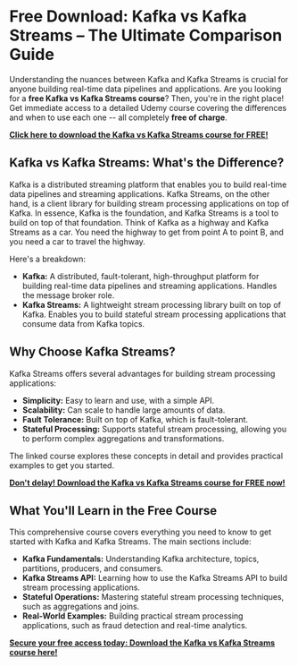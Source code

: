 # Free Download: Kafka vs Kafka Streams – The Ultimate Comparison Guide

Understanding the nuances between Kafka and Kafka Streams is crucial for anyone building real-time data pipelines and applications. Are you looking for a **free Kafka vs Kafka Streams course**? Then, you're in the right place! Get immediate access to a detailed Udemy course covering the differences and when to use each one -- all completely **free of charge**.

[**Click here to download the Kafka vs Kafka Streams course for FREE!**](https://udemywork.com/kafka-vs-kafka-streams)

## Kafka vs Kafka Streams: What's the Difference?

Kafka is a distributed streaming platform that enables you to build real-time data pipelines and streaming applications. Kafka Streams, on the other hand, is a client library for building stream processing applications on top of Kafka. In essence, Kafka is the foundation, and Kafka Streams is a tool to build on top of that foundation. Think of Kafka as a highway and Kafka Streams as a car. You need the highway to get from point A to point B, and you need a car to travel the highway.

Here's a breakdown:

*   **Kafka:** A distributed, fault-tolerant, high-throughput platform for building real-time data pipelines and streaming applications. Handles the message broker role.
*   **Kafka Streams:** A lightweight stream processing library built on top of Kafka. Enables you to build stateful stream processing applications that consume data from Kafka topics.

## Why Choose Kafka Streams?

Kafka Streams offers several advantages for building stream processing applications:

*   **Simplicity:** Easy to learn and use, with a simple API.
*   **Scalability:** Can scale to handle large amounts of data.
*   **Fault Tolerance:** Built on top of Kafka, which is fault-tolerant.
*   **Stateful Processing:** Supports stateful stream processing, allowing you to perform complex aggregations and transformations.

The linked course explores these concepts in detail and provides practical examples to get you started.

[**Don't delay! Download the Kafka vs Kafka Streams course for FREE now!**](https://udemywork.com/kafka-vs-kafka-streams)

## What You'll Learn in the Free Course

This comprehensive course covers everything you need to know to get started with Kafka and Kafka Streams. The main sections include:

*   **Kafka Fundamentals:** Understanding Kafka architecture, topics, partitions, producers, and consumers.
*   **Kafka Streams API:** Learning how to use the Kafka Streams API to build stream processing applications.
*   **Stateful Operations:** Mastering stateful stream processing techniques, such as aggregations and joins.
*   **Real-World Examples:** Building practical stream processing applications, such as fraud detection and real-time analytics.

[**Secure your free access today: Download the Kafka vs Kafka Streams course here!**](https://udemywork.com/kafka-vs-kafka-streams)

